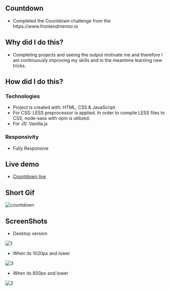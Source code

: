 ## Countdown
<ul>
<li>Completed the Countdown challenge from the https://www.frontendmentor.io </li>
 </ul>
 
## Why did I do this?
<ul>
<li>Completing projects and seeing the output motivate me and therefore I am continuously improving my skills and in the meantime learning new tricks.</li>
 </ul>
 
## How did I do this?
### Technologies
<ul>
<li>Project is created with: HTML, CSS & JavaScript.</li>
<li>For CSS: LESS preprocessor is applied. In order to compile LESS files to CSS, node-sass with npm is utilized.</li>
<li>For JS: Vanilla.js</li>
 </ul>
 
### Responsivity
<ul>
<li>Fully Responsive</li>
</ul>

## Live demo
<ul> 
<li><a href="https://countdown-gk18ph0n0.vercel.app/" target="_blank">Countdown live</a></li>
</ul>
  
## Short Gif

![countdown](https://user-images.githubusercontent.com/72968539/103479598-25a3e880-4dcf-11eb-92b0-92e232a554b5.gif)


## ScreenShots
<ul>
 <li>Desktop version</li>
 </ul>

![1](https://user-images.githubusercontent.com/72968539/103479715-e033eb00-4dcf-11eb-8dd0-f1039ad6fdc9.png)

<ul>
<li>When its 1020px and lower</li>
</ul>
 
![3](https://user-images.githubusercontent.com/72968539/103479753-1cffe200-4dd0-11eb-9ec7-625588afc772.png)

<ul>
<li>When its 600px and lower</li>
</ul>
 
![2](https://user-images.githubusercontent.com/72968539/103479768-3d2fa100-4dd0-11eb-8915-431619dbd4b0.png)






